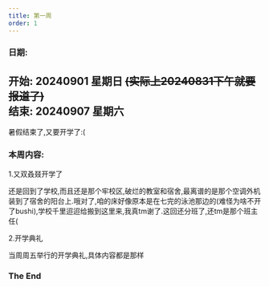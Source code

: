 ```yaml
---
title: 第一周
order: 1
---
```


### 日期:  
**开始: 20240901 星期日 ~~(实际上20240831下午就要报道了)~~**  
**结束: 20240907 星期六**  
---

暑假结束了,又要开学了:(  

### 本周内容:  

1.又双叒叕开学了  

还是回到了学校,而且还是那个牢校区,破烂的教室和宿舍,最离谱的是那个空调外机装到了宿舍的阳台上.哦对了,咱的床好像原本是在七完的泳池那边的(难怪为啥不开了bushi),学校千里迢迢给搬到这里来,我真tm谢了.这回还分班了,还tm是那个班主任(    

2.开学典礼  

当周周五举行的开学典礼,具体内容都是那样  

### The End